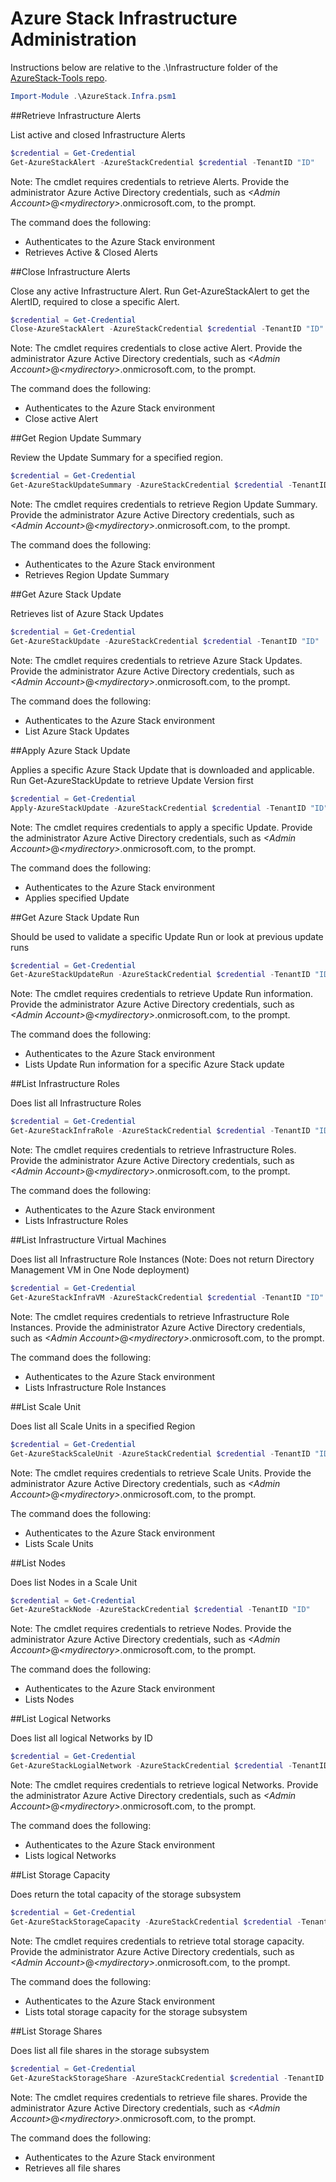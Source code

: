 # Azure Stack Infrastructure Administration

Instructions below are relative to the .\Infrastructure folder of the [AzureStack-Tools repo](..).

```powershell
Import-Module .\AzureStack.Infra.psm1
```

##Retrieve Infrastructure Alerts

List active and closed Infrastructure Alerts

```powershell
$credential = Get-Credential
Get-AzureStackAlert -AzureStackCredential $credential -TenantID "ID"
```

Note: The cmdlet requires credentials to retrieve Alerts. Provide the administrator Azure Active Directory credentials, such as *&lt;Admin Account&gt;*@*&lt;mydirectory&gt;*.onmicrosoft.com, to the prompt.  

The command does the following:
- Authenticates to the Azure Stack environment
- Retrieves Active & Closed Alerts


##Close Infrastructure Alerts

 Close any active Infrastructure Alert. Run Get-AzureStackAlert to get the AlertID, required to close a specific Alert.

```powershell
$credential = Get-Credential
Close-AzureStackAlert -AzureStackCredential $credential -TenantID "ID" -AlertID "ID"
```

Note: The cmdlet requires credentials to close active Alert. Provide the administrator Azure Active Directory credentials, such as *&lt;Admin Account&gt;*@*&lt;mydirectory&gt;*.onmicrosoft.com, to the prompt.  

The command does the following:
- Authenticates to the Azure Stack environment
- Close active Alert


##Get Region Update Summary

 Review the Update Summary for a specified region.

```powershell
$credential = Get-Credential
Get-AzureStackUpdateSummary -AzureStackCredential $credential -TenantID "ID"
```

Note: The cmdlet requires credentials to retrieve Region Update Summary. Provide the administrator Azure Active Directory credentials, such as *&lt;Admin Account&gt;*@*&lt;mydirectory&gt;*.onmicrosoft.com, to the prompt.  

The command does the following:
- Authenticates to the Azure Stack environment
- Retrieves Region Update Summary


##Get Azure Stack Update

 Retrieves list of Azure Stack Updates

```powershell
$credential = Get-Credential
Get-AzureStackUpdate -AzureStackCredential $credential -TenantID "ID"
```

Note: The cmdlet requires credentials to retrieve Azure Stack Updates. Provide the administrator Azure Active Directory credentials, such as *&lt;Admin Account&gt;*@*&lt;mydirectory&gt;*.onmicrosoft.com, to the prompt.  

The command does the following:
- Authenticates to the Azure Stack environment
- List Azure Stack Updates


##Apply Azure Stack Update

 Applies a specific Azure Stack Update that is downloaded and applicable. Run Get-AzureStackUpdate to retrieve Update Version first

```powershell
$credential = Get-Credential
Apply-AzureStackUpdate -AzureStackCredential $credential -TenantID "ID" -vupdate "Update Version"
```

Note: The cmdlet requires credentials to apply a specific Update. Provide the administrator Azure Active Directory credentials, such as *&lt;Admin Account&gt;*@*&lt;mydirectory&gt;*.onmicrosoft.com, to the prompt.  

The command does the following:
- Authenticates to the Azure Stack environment
- Applies specified Update


##Get Azure Stack Update Run

 Should be used to validate a specific Update Run or look at previous update runs

```powershell
$credential = Get-Credential
Get-AzureStackUpdateRun -AzureStackCredential $credential -TenantID "ID" -vupdate "Update Version"
```

Note: The cmdlet requires credentials to retrieve Update Run information. Provide the administrator Azure Active Directory credentials, such as *&lt;Admin Account&gt;*@*&lt;mydirectory&gt;*.onmicrosoft.com, to the prompt.  

The command does the following:
- Authenticates to the Azure Stack environment
- Lists Update Run information for a specific Azure Stack update


##List Infrastructure Roles

 Does list all Infrastructure Roles

```powershell
$credential = Get-Credential
Get-AzureStackInfraRole -AzureStackCredential $credential -TenantID "ID"
```

Note: The cmdlet requires credentials to retrieve Infrastructure Roles. Provide the administrator Azure Active Directory credentials, such as *&lt;Admin Account&gt;*@*&lt;mydirectory&gt;*.onmicrosoft.com, to the prompt.  

The command does the following:
- Authenticates to the Azure Stack environment
- Lists Infrastructure Roles


##List Infrastructure Virtual Machines

 Does list all Infrastructure Role Instances (Note: Does not return Directory Management VM in One Node deployment)

```powershell
$credential = Get-Credential
Get-AzureStackInfraVM -AzureStackCredential $credential -TenantID "ID"
```

Note: The cmdlet requires credentials to retrieve Infrastructure Role Instances. Provide the administrator Azure Active Directory credentials, such as *&lt;Admin Account&gt;*@*&lt;mydirectory&gt;*.onmicrosoft.com, to the prompt.  

The command does the following:
- Authenticates to the Azure Stack environment
- Lists Infrastructure Role Instances


##List Scale Unit

 Does list all Scale Units in a specified Region

```powershell
$credential = Get-Credential
Get-AzureStackScaleUnit -AzureStackCredential $credential -TenantID "ID"
```

Note: The cmdlet requires credentials to retrieve Scale Units. Provide the administrator Azure Active Directory credentials, such as *&lt;Admin Account&gt;*@*&lt;mydirectory&gt;*.onmicrosoft.com, to the prompt.  

The command does the following:
- Authenticates to the Azure Stack environment
- Lists Scale Units


##List Nodes

 Does list Nodes in a Scale Unit

```powershell
$credential = Get-Credential
Get-AzureStackNode -AzureStackCredential $credential -TenantID "ID"
```

Note: The cmdlet requires credentials to retrieve Nodes. Provide the administrator Azure Active Directory credentials, such as *&lt;Admin Account&gt;*@*&lt;mydirectory&gt;*.onmicrosoft.com, to the prompt.  

The command does the following:
- Authenticates to the Azure Stack environment
- Lists Nodes


##List Logical Networks

 Does list all logical Networks by ID

```powershell
$credential = Get-Credential
Get-AzureStackLogialNetwork -AzureStackCredential $credential -TenantID "ID"
```

Note: The cmdlet requires credentials to retrieve logical Networks. Provide the administrator Azure Active Directory credentials, such as *&lt;Admin Account&gt;*@*&lt;mydirectory&gt;*.onmicrosoft.com, to the prompt.  

The command does the following:
- Authenticates to the Azure Stack environment
- Lists logical Networks


##List Storage Capacity

 Does return the total capacity of the storage subsystem

```powershell
$credential = Get-Credential
Get-AzureStackStorageCapacity -AzureStackCredential $credential -TenantID "ID"
```

Note: The cmdlet requires credentials to retrieve total storage capacity. Provide the administrator Azure Active Directory credentials, such as *&lt;Admin Account&gt;*@*&lt;mydirectory&gt;*.onmicrosoft.com, to the prompt.  

The command does the following:
- Authenticates to the Azure Stack environment
- Lists total storage capacity for the storage subsystem


##List Storage Shares

 Does list all file shares in the storage subsystem

```powershell
$credential = Get-Credential
Get-AzureStackStorageShare -AzureStackCredential $credential -TenantID "ID"
```

Note: The cmdlet requires credentials to retrieve file shares. Provide the administrator Azure Active Directory credentials, such as *&lt;Admin Account&gt;*@*&lt;mydirectory&gt;*.onmicrosoft.com, to the prompt.  

The command does the following:
- Authenticates to the Azure Stack environment
- Retrieves all file shares

